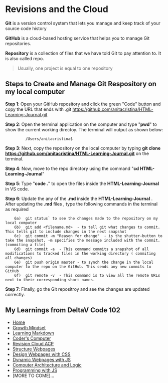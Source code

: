 # Revisions and the Cloud

**Git** is a version control system that lets you manage and keep track of your source code history

**GitHub** is a cloud-based hosting service that helps you to manage Git repositories.

**Repository** is a collection of files that we have told Git to pay attention to. It is also called repo.
> Usually, one project is equal to one repository

## Steps to Create and Manage Git Respository on my local computer
 
  **Step 1**: Open your GitHub repository and click the green "Code" button and copy the URL that ends with .git
             https://github.com/anitacristina/HTML-Learning-Journal.git
           
 **Step 2**:  Open the terminal application on the computer and type "**pwd**" to show the current working directoy. The terminal will output as shown below:
 
             /Users/anitacristina$
            
 **Step 3**:  Next, copy the repository on the local computer by typing **git clone https://github.com/anitacristina/HTML-Learning-Journal.git** on the terminal.
 
 **Step 4**:  Now, move to the repo directory using the command "**cd HTML-Learning-Journal**"
 
 **Step 5**:  Type "**code .**" to open the files inside the **HTML-Learning-Journal** in VS code. 
 
 **Step 6**:  Update the any of the **.md** inside the **HTML-Learning-Journal** . After updating the **.md** files , type the following commands in the terminal as required
 
        6a)  git status` to see the changes made to the repository on my local computer
        6b)  git add <filename.md>  - to tell git what changes to commit. This tells git to include changes in the next snapshot
        6c)  git commit -m "Reason for change"  - is the shutter-button to take the snapshot. -m specifies the message included with the commit. (commiting a file)
        6d)  git commit -a  - This command commits a snapshot of all modifications to tracked files in the working directory ( commiting all changes)
        6e)  git push origin master - to synch the change in the local computer to the repo on the GitHub. This sends any new commits to GitHub
        6f)  git remote -v  - This command is to view all the remote URLs next to their corresponding short names.
        
        
 **Step 7**:  Finally, go the Git repositroy and see the changes are updated correctly.
 
## My Learnings from DeltaV Code 102
- [Home](README.md)
- [Growth Mindset](GROWTH_MINDSET.md)
- [Learning Markdown](LEARNING_MARKDOWN.md)
- [Coder's Computer](CODERS_COMPUTER.md)
- [Revision Cloud ACP](REVISION_CLOUD.md)
- [Structure Webpages](STRUCTURE_WEBPAGES.md)
- [Design Webpages with CSS](DESIGN_WEBPAGES_CSS.md)
- [Dynamic Webpages with JS](DYNAMIC_WEBPAGES_JS.md)
- [Computer Architecture and Logic](COMPUTER_ARCHI_LOGIC.md)
- [Programming with JS](PROGRAMMING_WITH_JAVASCRIPT.md)
- [MORE TO COME]...



  
